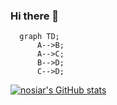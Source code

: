 ### Hi there 👋

```mermaid
  graph TD;
      A-->B;
      A-->C;
      B-->D;
      C-->D;
```

<!--
**nosiar/nosiar** is a ✨ _special_ ✨ repository because its `README.md` (this file) appears on your GitHub profile.

Here are some ideas to get you started:

- 🔭 I’m currently working on ...
- 🌱 I’m currently learning ...
- 👯 I’m looking to collaborate on ...
- 🤔 I’m looking for help with ...
- 💬 Ask me about ...
- 📫 How to reach me: ...
- 😄 Pronouns: ...
- ⚡ Fun fact: ...
-->
[![nosiar's GitHub stats](https://github-readme-stats.vercel.app/api?username=nosiar)](https://github.com/anuraghazra/github-readme-stats)
